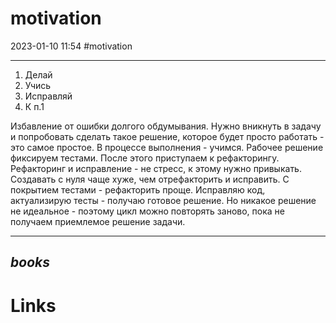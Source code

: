 # motivation
2023-01-10 11:54
#motivation
***
1. Делай
2. Учись
3. Исправляй
4. К п.1

Избавление от ошибки долгого обдумывания. Нужно вникнуть в задачу и попробовать сделать такое решение, которое будет просто работать - это самое простое.
В процессе выполнения - учимся. Рабочее решение фиксируем тестами. После этого приступаем к рефакторингу.
Рефакторинг и исправление - не стресс, к этому нужно привыкать. Создавать с нуля чаще хуже, чем отрефакторить и исправить.
С покрытием тестами - рефакторить проще.
Исправляю код, актуализирую тесты - получаю готовое решение. 
Но никакое решение не идеальное - поэтому цикл можно повторять заново, пока не получаем приемлемое решение задачи.
***
*books*
-
# Links
